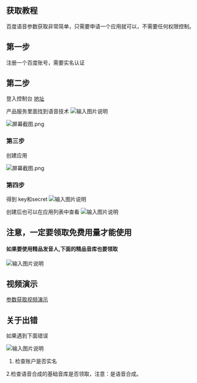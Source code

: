 ## 获取教程

百度语音参数获取非常简单，只需要申请一个应用就可以，不需要任何权限控制。


## 第一步
注册一个百度账号，需要实名认证

## 第二步 
登入控制台
[地址](https://ai.baidu.com/)

产品服务里面找到语音技术
![输入图片说明](https://images.gitee.com/uploads/images/2020/0821/093554_d78212ee_1093073.png "屏幕截图.png")

![](https://images.gitee.com/uploads/images/2020/0821/093533_1787ffa8_1093073.png "屏幕截图.png")

### 第三步
创建应用

![](https://images.gitee.com/uploads/images/2020/0821/093839_b76a0214_1093073.png "屏幕截图.png")

### 第四步
得到 key和secret
![输入图片说明](https://images.gitee.com/uploads/images/2020/0821/093941_82cda57b_1093073.png "屏幕截图.png")

创建后也可以在应用列表中查看
![输入图片说明](https://images.gitee.com/uploads/images/2020/0821/094036_6faadb17_1093073.png "屏幕截图.png")


## 注意，一定要领取免费用量才能使用

#### 如果要使用精品发音人,下面的精品音库也要领取
![输入图片说明](https://images.gitee.com/uploads/images/2020/0923/125622_f911aff3_1093073.png "屏幕截图.png")


## 视频演示

[参数获取视频演示](https://www.bilibili.com/video/BV1fT4y157Kv/)


## 关于出错
如果遇到下面错误

![输入图片说明](https://images.gitee.com/uploads/images/2020/0923/125435_8de65bca_1093073.png "屏幕截图.png")


1. 检查账户是否实名

2.检查语音合成的基础音库是否领取，注意：是语音合成。





